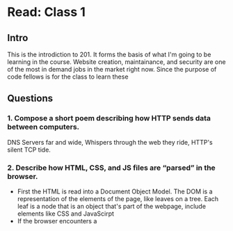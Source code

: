 # Read: Class 1

## Intro

This is the introdiction to 201. It forms the basis of what I'm going to be learning in the course. Website creation, maintainance, and security are one of the most in demand jobs in the market right now. Since the purpose of code fellows is for the class to learn these

## Questions
### 1. Compose a short poem describing how HTTP sends data between computers.

DNS Servers far and wide,
Whispers through the web they ride,
HTTP's silent TCP tide.

### 2. Describe how HTML, CSS, and JS files are “parsed” in the browser.

* First the HTML is read into a Document Object Model. The DOM is a representation of the elements of the page, like leaves on a tree. Each leaf is a node that is an object that's part of the webpage, include elements like CSS and JavaScirpt
* If the browser encounters a **<style>** tag it parses that into what's called a CSSOM \(Cascading Style Sheets Object model\). It looks in the HTML document or through an external CSS document if it's linked
* If the browser encounters a **<script>** tag, it executes the javascript on the page. If there is an external JS file it's pulled from there.

### 3. How can you find images to add to a Website?

Google images, creating your own original artwork. Basical any way you can get an image into a digital form.

### 4. How do you create a String vs a Number in JavaScript?

When declaring a variable, to make it a string place the contents in quotes.

~~~
let strNum = "18";
~~~
To make it a number, write a numeric character without quotes

~~~
let numVar = 18;
~~~

### 5. What is a Variable and why are they important in JavaScript?

A variable is a space reserved in memory to contain a value. It's important to JavaScript because it allows for the manipulation of information.

### 6. What is an HTML attribute?

An attribute is information about an element. For example in **\<img src="foo.png"\>** the element is **\<img\>** and the attribute is **src**

### 7. Describe the Anatomy of an HTMl element.

Most HTML elements have a start tag that says everthing that comes after this will have the properties of the element and an end tag which delineates the end of the element.
~~~~
<foo>"Hi there!"</foo>
~~~~

### 8. What is the Difference between \<article\> and \<section\> element tags?

**\<article\>** tags are for self contained text within the webpage but likely originating from outside or otherwise separate from the main theme of the page.
**\<sectoin\>** tags are for a separate section that maintains the same theme as the rest of the webpage.

### 9. What Elements does a “typical” website include?
The minimum tags in a web page are **\<html\>** **\<title\>** **\<head\>** and **\<body\>**
### 10. How does metadata influence Search Engine Optimization?

Metadata provides information about a webpage that helps search engines find the webpage.

### 11. How is the <meta> HTML tag used when specifying

**\<meta\>** tag is used in the **\<head\>** section to provide information about the page that can be used by search engines to find the page.

### 12. What is the first step to designing a Website?
### 13. What is the most important question to answer when designing a Website?
### 14. Why should you use an <h1> element over a <span> element to display a top level heading?
### 15. What are the benefits of using semantic tags in our HTML?
### 16. Describe 2 things that require JavaScript in the Browser?
### 17. How can you add JavaScript to an HTML document?
